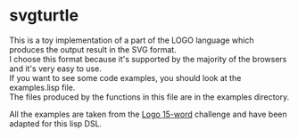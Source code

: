 svgturtle
=========

This is a toy implementation of a part of the LOGO language which produces the output
result in the SVG format.  
I choose this format because it's supported by the majority of the browsers and it's very easy to use.    
If you want to see some code examples, you should look at the examples.lisp file.  
The files produced by the functions in this file are in the examples directory.  

All the examples are taken from the [Logo 15-word](http://www.mathcats.com/gallery/15wordcontest.html) challenge and have been adapted for this lisp DSL.
